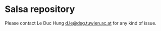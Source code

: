 Salsa repository
================

Please contact Le Duc Hung d.le@dsg.tuwien.ac.at for any kind of issue.
